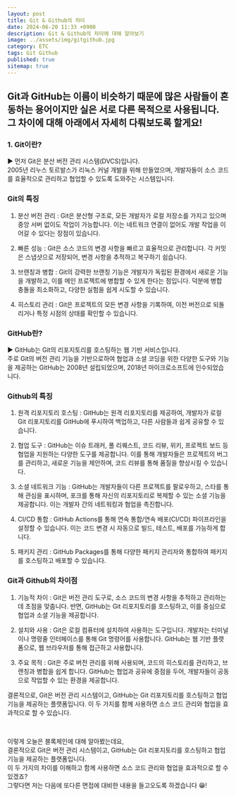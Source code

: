 ```yaml
---
layout: post
title: Git & Github의 차이
date: 2024-06-20 11:33 +0900
description: Git & Github의 차이에 대해 알아보기
image: ../assets/img/gitgithub.jpg
category: ETC
tags: Git Github
published: true
sitemap: true
---
```


## Git과 GitHub는 이름이 비슷하기 때문에 많은 사람들이 혼동하는 용어이지만 실은 서로 다른 목적으로 사용됩니다. 그 차이에 대해 아래에서 자세히 다뤄보도록 할게요!

### 1. Git이란?

▶ 먼저 Git은 분산 버전 관리 시스템(DVCS)입니다.<br>
2005년 리누스 토르발스가 리눅스 커널 개발을 위해 만들었으며, 개발자들이 소스 코드를 효율적으로 관리하고 협업할 수 있도록 도와주는 시스템입니다.

### Git의 특징

1. 분산 버전 관리
   : Git은 분산형 구조로, 모든 개발자가 로컬 저장소를 가지고 있으며 중앙 서버 없이도 작업이 가능합니다. 이는 네트워크 연결이 없어도 개발 작업을 이어갈 수 있다는 장점이 있습니다.

2. 빠른 성능
   : Git은 소스 코드의 변경 사항을 빠르고 효율적으로 관리합니다. 각 커밋은 스냅샷으로 저장되어, 변경 사항을 추적하고 복구하기 쉽습니다.

3. 브랜칭과 병합
   : Git의 강력한 브랜칭 기능은 개발자가 독립된 환경에서 새로운 기능을 개발하고, 이를 메인 프로젝트에 병합할 수 있게 한다는 점입니다. 덕분에 병합 충돌을 최소화하고, 다양한 실험을 쉽게 시도할 수 있습니다.

4. 히스토리 관리
   : Git은 프로젝트의 모든 변경 사항을 기록하여, 이전 버전으로 되돌리거나 특정 시점의 상태를 확인할 수 있습니다.

### GitHub란?

▶ GitHub는 Git의 리포지토리를 호스팅하는 웹 기반 서비스입니다.<br>
주로 Git의 버전 관리 기능을 기반으로하여 협업과 소셜 코딩을 위한 다양한 도구와 기능을 제공하는 GitHub는 2008년 설립되었으며, 2018년 마이크로소프트에 인수되었습니다.

### Github의 특징

1. 원격 리포지토리 호스팅
   : GitHub는 원격 리포지토리를 제공하여, 개발자가 로컬 Git 리포지토리를 GitHub에 푸시하여 백업하고, 다른 사람들과 쉽게 공유할 수 있습니다.

2. 협업 도구
   : GitHub는 이슈 트래커, 풀 리퀘스트, 코드 리뷰, 위키, 프로젝트 보드 등 협업을 지원하는 다양한 도구를 제공합니다. 이를 통해 개발자들은 프로젝트의 버그를 관리하고, 새로운 기능을 제안하며, 코드 리뷰를 통해 품질을 향상시킬 수 있습니다.

3. 소셜 네트워크 기능
   : GitHub는 개발자들이 다른 프로젝트를 팔로우하고, 스타를 통해 관심을 표시하며, 포크를 통해 자신의 리포지토리로 복제할 수 있는 소셜 기능을 제공합니다. 이는 개발자 간의 네트워킹과 협업을 촉진합니다.

4. CI/CD 통합
   : GitHub Actions를 통해 연속 통합/연속 배포(CI/CD) 파이프라인을 설정할 수 있습니다. 이는 코드 변경 시 자동으로 빌드, 테스트, 배포를 가능하게 합니다.

5. 패키지 관리
   : GitHub Packages를 통해 다양한 패키지 관리자와 통합하여 패키지를 호스팅하고 배포할 수 있습니다.

### Git과 Github의 차이점

1. 기능적 차이
   : Git은 버전 관리 도구로, 소스 코드의 변경 사항을 추적하고 관리하는 데 초점을 맞춥니다. 반면, GitHub는 Git 리포지토리를 호스팅하고, 이를 중심으로 협업과 소셜 기능을 제공합니다.

2. 설치와 사용
   : Git은 로컬 컴퓨터에 설치하여 사용하는 도구입니다. 개발자는 터미널이나 명령줄 인터페이스를 통해 Git 명령어를 사용합니다. GitHub는 웹 기반 플랫폼으로, 웹 브라우저를 통해 접근하고 사용합니다.

3. 주요 목적
   : Git은 주로 버전 관리를 위해 사용되며, 코드의 히스토리를 관리하고, 브랜칭과 병합을 쉽게 합니다. GitHub는 협업과 공유에 중점을 두어, 개발자들이 공동으로 작업할 수 있는 환경을 제공합니다.

결론적으로, Git은 버전 관리 시스템이고, GitHub는 Git 리포지토리를 호스팅하고 협업 기능을 제공하는 플랫폼입니다. 이 두 가지를 함께 사용하면 소스 코드 관리와 협업을 효과적으로 할 수 있습니다.

<br>

이렇게 오늘은 블록체인에 대해 알아봤는데요,<br>
결론적으로 Git은 버전 관리 시스템이고, GitHub는 Git 리포지토리를 호스팅하고 협업 기능을 제공하는 플랫폼입니다.<br>
이 두 가지의 차이를 이해하고 함께 사용하면 소스 코드 관리와 협업을 효과적으로 할 수 있겠죠?<br>
그렇다면 저는 다음에 또다른 면접에 대비한 내용을 들고오도록 하겠습니다 😁!
